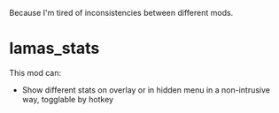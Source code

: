 Because I'm tired of inconsistencies between different mods.
# lamas_stats
This mod can:
* Show different stats on overlay or in hidden menu in a non-intrusive way, togglable by hotkey

